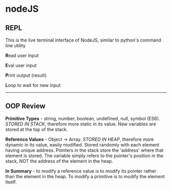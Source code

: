 # nodeJS

## REPL 

This is the live terminal interface of NodeJS, similar to python's command line utility

**R**ead user input

**E**val user input

**P**rint output (result)

**L**oop to wait for new input
___

## OOP Review

**Primitive Types** - string, number, boolean, undefined, null, symbol (ES6). *STORED IN STACK*, therefore more static in its value. New variables are stored at the top of the stack.

**Reference Values** - Object -> Array. *STORED IN HEAP*, therefore more dynamic in its value, easily modified. Stored randomly with each element having unique address. Pointers in the stack store the 'address' where that element is stored. The variable simply refers to the pointer's position in the stack, NOT the address of the element in the heap.

**In Summary** - to modify a reference value is to modify its pointer rather than the element in the heap. To modify a primitive is to modify the element itself.